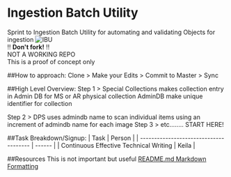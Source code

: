 # Ingestion Batch Utility
Sprint to Ingestion Batch Utility for automating and validating Objects for ingestion
![IBU](http://i.imgur.com/wTI6m0G.png)
<br/>:bangbang: **Don't fork!** :bangbang:<br/>
NOT A WORKING REPO<br/>
This is a proof of concept only

##How to approach:
Clone > Make your Edits > Commit to Master > Sync


##High Level Overview:
Step 1 >
  Special Collections makes collection entry in Admin DB for MS or AR physical collection
  AdminDB make unique identifier for collection

Step 2 >
  DPS uses admindb name to scan individual items
  using an increment of admindb name for each image
Step 3 > etc........ START HERE!

##Task Breakdown/Signup:
| Task                                   | Person |
| -------------------------------------- | ------ |
| Continuous Effective Technical Writing | Keila  |


##Resources
This is not important but useful
[README.md Markdown Formatting](https://guides.github.com/features/mastering-markdown/)
